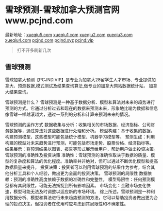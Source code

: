 # 雪球预测-雪球加拿大预测官网www.pcjnd.com

最新地址：[xueqiu5.com](http://www.xueqiu5.com)
[xueqiu1.com](http://www.xueqiu1.com)
[xueqiu2.com](http://www.xueqiu2.com)
[xueqiu3.com](http://www.xueqiu3.com)
[xueqiu4.com](http://www.xueqiu4.com)
[pcjnd.com](https://www.pcjnd.com)
[pcjnd.xyz](https://www.pcjnd.xyz)
[pcjnd.vip](https://www.pcjnd.vip)
> 打不开多刷新几次

## 雪球预测

雪球加拿大预测【PCJND.VIP】是专业为加拿大28留学生人才市场、专业提供加拿大、预测数据,模式测试及结果查询算法,做专业的加拿大网站数据统计站。
加拿大结果查询。


雪球预测是什么？
‌雪球预测是一种基于数据分析、模型和算法对未来的趋势进行预测的方式。它通过分析过去和现在的数据来预测未来，形象地比喻为数据和信息像雪球一样越滚越大，通过一系列的分析和计算来预测未来的情况。

雪球预测的运作方式
数据收集与分析：收集相关的市场数据、经济指标、公司财务数据等，通过算法对这些数据进行处理和分析。
模型构建：基于收集的数据，构建预测模型，这些模型可能包括统计模型、机器学习模型等。
预测生成：利用构建的模型对未来趋势进行预测，可能包括市场走势、股票价格、经济指标等。
结果展示：将预测结果以图表、报告等形式展示给用户，帮助用户做出投资决策。
雪球预测的准确性及投资决策
准确性：雪球预测的准确性取决于数据的质量、模型的复杂度和算法的优化程度。准确率并非绝对，但可以通过不断优化模型和提高数据质量来提升。
投资决策：投资者可以利用雪球预测的结果作为参考，结合其他分析工具和个人经验，做出更为全面的投资决策。
雪球预测的局限性
数据依赖：预测的准确性高度依赖于数据的准确性和完整性。
模型局限性：任何预测模型都有其局限性，可能无法捕捉到所有影响因素。
市场变化：金融市场变化快速，模型可能无法及时调整以适应新的市场环境。
综上所述，雪球预测是一种利用数据分析、模型和算法进行未来趋势预测的方法，它可以帮助投资者做出更为合理的投资决策，但投资者在使用时应考虑到其局限性和不确定性。‌
